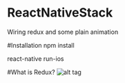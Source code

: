# ReactNativeStack
Wiring redux and some plain animation

#Installation
npm install

react-native run-ios

#What is Redux?
![alt tag](https://s12.postimg.org/rrr3fjrpp/Redux.png)
